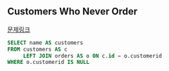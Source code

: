 ## Customers Who Never Order
[문제링크](https://leetcode.com/problems/customers-who-never-order/)
```sql
SELECT name AS customers
FROM customers AS c
     LEFT JOIN orders AS o ON c.id = o.customerid  
WHERE o.customerid IS NULL
```
